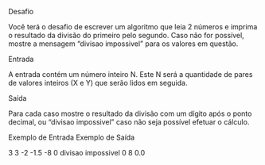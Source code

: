Desafio

Você terá o desafio de escrever um algoritmo que leia 2 números e imprima o resultado da divisão do primeiro pelo segundo. Caso não for possível, mostre a mensagem “divisao impossivel” para os valores em questão.

Entrada

A entrada contém um número inteiro N. Este N será a quantidade de pares de valores inteiros (X e Y) que serão lidos em seguida.

Saída

Para cada caso mostre o resultado da divisão com um dígito após o ponto decimal, ou “divisao impossivel” caso não seja possível efetuar o cálculo.
 
Exemplo de Entrada 	Exemplo de Saída

3
3 -2                -1.5
-8 0                divisao impossivel
0 8                 0.0
